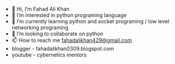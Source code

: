 - 👋 Hi, I’m Fahad Ali Khan
- 👀 I’m interested in python programing language
- 🌱 I’m currently learning python and socket programing / low level networking programing
- 💞️ I’m looking to collaborate on python
- 📫 How to reach me fahadalikhan429@gmail.com
- blogger - fahadalikhan0309.blogspot.com
- youtube - cybernetics mentors

<!---
Fadi0950/Fadi0950 is a ✨ special ✨ repository because its `README.md` (this file) appears on your GitHub profile.
You can click the Preview link to take a look at your changes.
--->
